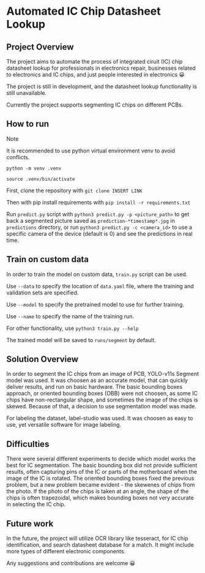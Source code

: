 # Automated IC Chip Datasheet Lookup

## Project Overview

The project aims to automate the process of integrated ciruit (IC) chip datasheet lookup for professionals in electronics repair, businesses related to electronics and IC chips, and just people interested in electronics 😀

The project is still in development, and the datasheet lookup functionality is still unavailable.

Currently the project supports segmenting IC chips on different PCBs.

## How to run

> [!NOTE]
> It is recommended to use python virtual environment venv to avoid conflicts.
> 
> `python -m venv .venv`
> 
> `source .venv/bin/activate`

First, clone the repository with `git clone INSERT LINK`

Then with pip install requirements with `pip install -r requirements.txt`

Run `predict.py` script with `python3 predict.py -p <picture_path>` to get back a segmented picture saved as `prediction-*timestamp*.jpg` in `predictions` directory, or run `python3 predict.py -c <camera_id>` to use a specific camera of the device (default is 0) and see the predictions in real time.

## Train on custom data

In order to train the model on custom data, `train.py` script can be used.

Use `--data` to specify the location of `data.yaml` file, where the training and validation sets are specified.

Use `--model` to specify the pretrained model to use for further training.

Use `--name` to specify the name of the training run.

For other functionality, use `python3 train.py --help`

The trained model will be saved to `runs/segment` by default.

## Solution Overview

In order to segment the IC chips from an image of PCB, YOLO-v11s Segment model was used. It was choosen as an accurate model, that can quickly deliver results, and run on basic hardware. The basic bounding boxes approach, or oriented bounding boxes (OBB) were not choosen, as some IC chips have non-rectangular shape, and sometimes the image of the chips is skewed. Because of that, a decision to use segmentation model was made.

For labeling the dataset, label-studio was used. It was choosen as easy to use, yet versatile software for image labeling.

## Difficulties

There were several different experiments to decide which model works the best for IC segmentation. The basic bounding box did not provide sufficient results, often capturing pins of the IC or parts of the motherboard when the image of the IC is rotated. The oriented bounding boxes fixed the previous problem, but a new problem became evident - the skewenes of chips from the photo. If the photo of the chips is taken at an angle, the shape of the chips is often trapezoidal, which makes bounding boxes not very accurate in selecting the IC chip.

## Future work

In the future, the project will utilize OCR library like tesseract, for IC chip identification, and search datasheet database for a match. It might include more types of different electronic components.

Any suggestions and contributions are welcome 😀
